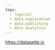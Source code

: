 ```yaml
---
tags:
  - logiciel
  - data-exploration
  - data-publishing
  - data-analytics
---
```

https://datasette.io